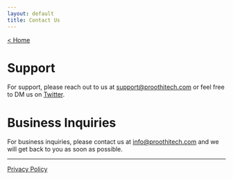 ```yaml
---
layout: default
title: Contact Us
---
```


[< Home](./)

# Support
For support, please reach out to us at [support@proothitech.com](support@proothitech.com) or feel free to DM us on [Twitter](http://twitter.com/benproothi).

# Business Inquiries
For business inquiries, please contact us at [info@proothitech.com](info@proothitech.com) and we will get back to you as soon as possible.

* * *

[Privacy Policy](./privacypolicy.html)
